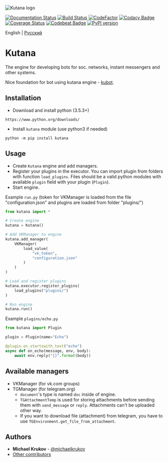 ![Kutana logo](docs/_static/kutana-logo-512.png)

[![Documentation Status](https://readthedocs.org/projects/kutana/badge/?version=latest)](https://kutana.readthedocs.io/en/latest/?badge=latest)
[![Build Status](https://travis-ci.com/ekonda/kutana.svg?branch=master)](https://travis-ci.com/ekonda/kutana)
[![CodeFactor](https://www.codefactor.io/repository/github/ekonda/kutana/badge)](https://www.codefactor.io/repository/github/ekonda/kutana)
[![Codacy Badge](https://api.codacy.com/project/badge/Grade/3119bfb791604b9db38e8e7a13e1d415)](https://www.codacy.com/app/michaelkrukov/kutana?utm_source=github.com&amp;utm_medium=referral&amp;utm_content=ekonda/kutana&amp;utm_campaign=Badge_Grade)
[![Coverage Status](https://coveralls.io/repos/github/ekonda/kutana/badge.svg?branch=master)](https://coveralls.io/github/ekonda/kutana?branch=master)
[![Codebeat Badge](https://codebeat.co/badges/fd698be3-d0f9-4e3c-b235-1c3a3cdb98a9)](https://codebeat.co/projects/github-com-ekonda-kutana-master)
[![PyPI version](https://badge.fury.io/py/kutana.svg)](https://badge.fury.io/py/kutana)

English | [Русский](README.ru.md)

# Kutana
The engine for developing bots for soc. networks, instant messengers and other systems.

Nice foundation for bot using kutana engine - [kubot](https://github.com/ekonda/kubot).

## Installation
- Download and install python (3.5.3+)

```
https://www.python.org/downloads/
```

- Install `kutana` module (use python3 if needed)

```
python -m pip install kutana
```

## Usage
- Create `Kutana` engine and add managers.
- Register your plugins in the executor. You can import plugin from folders with function `load_plugins`. Files should be a valid python modules with available `plugin` field with your plugin (`Plugin`).
- Start engine.

Example `run.py` (token for VKManager is loaded from the file
"configuration.json" and plugins are loaded from folder "plugins/")
```py
from kutana import *

# Create engine
kutana = Kutana()

# Add VKManager to engine
kutana.add_manager(
    VKManager(
        load_value(
            "vk_token",
            "configuration.json"
        )
    )
)

# Load and register plugins
kutana.executor.register_plugins(
    load_plugins("plugins/")
)

# Run engine
kutana.run()
```


Example `plugins/echo.py`
```py
from kutana import Plugin

plugin = Plugin(name="Echo")

@plugin.on_startswith_text("echo")
async def on_echo(message, env, body):
    await env.reply("{}".format(body))
```

## Available managers
- VKManager (for vk.com groups)
- TGManager (for telegram.org)
    - `document`'s type is named `doc` inside of engine.
    - `TGAttachmentTemp` is used for storing attachments before sending them
    with `send_message` or `reply`. Attachments can't be uploaded other way.
    - If you want to download file (attachment) from telegram, you have to use
    `TGEnvironment.get_file_from_attachment`.

## Authors
- **Michael Krukov** - [@michaelkrukov](https://github.com/michaelkrukov)
- [Other contributors](CONTRIBUTORS.md)
